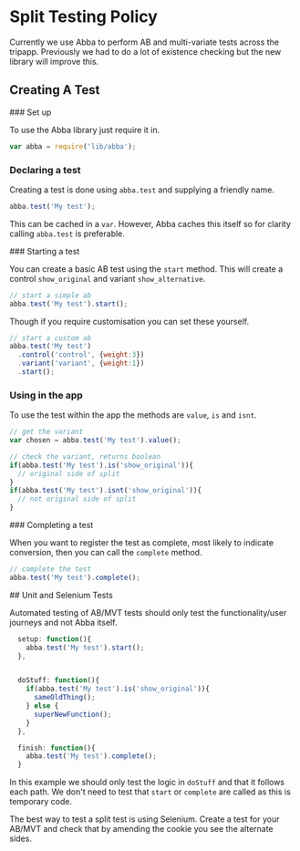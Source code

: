 # Split Testing Policy

Currently we use Abba to perform AB and multi-variate tests across the tripapp. Previously we had to do a lot of existence checking but the new library will improve this.

## Creating A Test

### Set up

To use the Abba library just require it in.

```javascript
var abba = require('lib/abba');
```

### Declaring a test

Creating a test is done using `abba.test` and supplying a friendly name.

```javascript
abba.test('My test');
```

This can be cached in a `var`. However, Abba caches this itself so for clarity calling `abba.test` is preferable.


### Starting a test

You can create a basic AB test using the `start` method. This will create a control `show_original` and variant `show_alternative`.

```javascript
// start a simple ab
abba.test('My test').start();
```

Though if you require customisation you can set these yourself.

```javascript
// start a custom ab
abba.test('My test')
  .control('control', {weight:3})
  .variant('variant', {weight:1})
  .start();
```

### Using in the app

To use the test within the app the methods are `value`, `is` and `isnt`.

```javascript
// get the variant
var chosen = abba.test('My test').value();

// check the variant, returns boolean
if(abba.test('My test').is('show_original')){
  // original side of split
}
if(abba.test('My test').isnt('show_original')){
  // not original side of split
}
```

### Completing a test

When you want to register the test as complete, most likely to indicate conversion, then you can call the `complete` method.

```javascript
// complete the test
abba.test('My test').complete();
```

## Unit and Selenium Tests

Automated testing of AB/MVT tests should only test the functionality/user journeys and not Abba itself.

```javascript
  setup: function(){
    abba.test('My test').start();
  },


  doStuff: function(){
    if(abba.test('My test').is('show_original')){
      sameOldThing();
    } else {
      superNewFunction();
    }
  },

  finish: function(){
    abba.test('My test').complete();
  }
```

In this example we should only test the logic in `doStuff` and that it follows each path. We don't need to test that `start` or `complete` are called as this is temporary code.

The best way to test a split test is using Selenium. Create a test for your AB/MVT and check that by amending the cookie you see the alternate sides.
